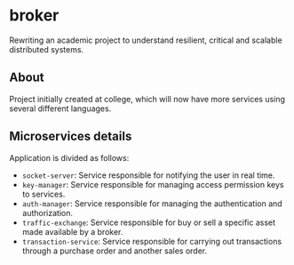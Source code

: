 # broker

Rewriting an academic project to understand resilient, critical and scalable distributed systems.

## About

Project initially created at college, which will now have more services using several different languages.

## Microservices details

Application is divided as follows:

- `socket-server`: Service responsible for notifying the user in real time.
- `key-manager`: Service responsible for managing access permission keys to services.
- `auth-manager`: Service responsible for managing the authentication and authorization.
- `traffic-exchange`: Service responsible for buy or sell a specific asset made available by a broker.
- `transaction-service`: Service responsible for carrying out transactions through a purchase order and another sales order.
